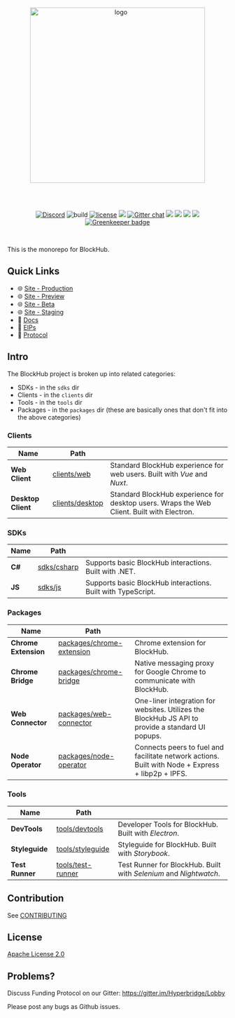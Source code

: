 <div align="center">
  <br>

  <a href="https://hyperbridge.org/"><img src="https://hyperbridge.org/img/blockhub-logotype-color.svg" width="400" alt="logo"></a>

  <br>
  <br>

  [![Discord][discord-shield]][discord] ![build](https://travis-ci.org/hyperbridge/blockhub.svg?branch=master) [![license](https://img.shields.io/hexpm/l/plug.svg)](https://github.com/hyperbridge/blockhub/blob/master/LICENSE.md) [![](https://img.shields.io/badge/whitepaper-v2.0.0-lightgrey.svg)](https://hyperbridge.org/whitepaper) [![Gitter chat](https://img.shields.io/gitter/room/Hyperbridge/Lobby.svg)](https://gitter.im/Hyperbridge/Lobby) [![](https://img.shields.io/badge/telegram-group-blue.svg)](https://t.me/hyperbridgechat) [![](https://img.shields.io/badge/discord-server-brightgreen.svg)](https://discord.gg/w6Awrxq) [![](https://img.shields.io/badge/twitter-%40hyperbridge-blue.svg)](https://twitter.com/@hyperbridge) [![](https://img.shields.io/badge/e--mail-hello%40hyperbridge.org-brightgreen.svg)](mailto:hello@hyperbridge.org) [![Greenkeeper badge](https://badges.greenkeeper.io/hyperbridge/blockhub.svg)](https://greenkeeper.io/)

</div>

<br>

This is the monorepo for BlockHub.

## Quick Links

- 🌐 [Site - Production](https://blockhub.gg/)
- 🌐 [Site - Preview](https://preview.blockhub.gg/)
- 🌐 [Site - Beta](https://beta.blockhub.gg/)
- 🌐 [Site - Staging](https://staging.blockhub.gg/)
- 📖 [Docs](http://docs.hyperbridge.org/blockhub)
- 📓 [EIPs](https://github.com/hyperbridge/EIPs)
- 🔗 [Protocol](https://github.com/hyperbridge/protocol)


## Intro

The BlockHub project is broken up into related categories:

* SDKs - in the `sdks` dir
* Clients - in the `clients` dir
* Tools - in the `tools` dir
* Packages - in the `packages` dir (these are basically ones that don't fit into the above categories)


### Clients

| Name | Path |  |
| --- | --- | --- |
| **Web Client** | [clients/web](clients/web) | Standard BlockHub experience for web users. Built with *Vue* and *Nuxt*. |
| **Desktop Client** | [clients/desktop](clients/desktop) | Standard BlockHub experience for desktop users. Wraps the Web Client. Built with Electron. |

### SDKs

| Name | Path |  |
| --- | --- | --- |
| **C#** | [sdks/csharp](sdks/csharp) | Supports basic BlockHub interactions. Built with .NET. |
| **JS** | [sdks/js](sdks/js) | Supports basic BlockHub interactions. Built with TypeScript.

### Packages

| Name | Path |  |
| --- | --- | --- |
| **Chrome Extension** | [packages/chrome-extension](packages/chrome-extension) | Chrome extension for BlockHub. |
| **Chrome Bridge** | [packages/chrome-bridge](packages/chrome-bridge) | Native messaging proxy for Google Chrome to communicate with BlockHub. |
| **Web Connector** | [packages/web-connector](packages/web-connector) | One-liner integration for websites. Utilizes the BlockHub JS API to provide a standard UI popups. |
| **Node Operator** | [packages/node-operator](packages/node-operator) | Connects peers to fuel and facilitate network actions. Built with Node + Express + libp2p + IPFS. |


### Tools

| Name | Path |  |
| --- | --- | --- |
| **DevTools** | [tools/devtools](tools/devtools) | Developer Tools for BlockHub. Built with *Electron*. |
| **Styleguide** | [tools/styleguide](tools/styleguide) | Styleguide for BlockHub. Built with *Storybook*. |
| **Test Runner** | [tools/test-runner](tools/test-runner) | Test Runner for BlockHub. Built with *Selenium* and *Nightwatch*. |


## Contribution

See [CONTRIBUTING](CONTRIBUTING.md)


## License

[Apache License 2.0](LICENSE.md)


## Problems?

Discuss Funding Protocol on our Gitter:
https://gitter.im/Hyperbridge/Lobby

Please post any bugs as Github issues.

[discord-shield]: https://discordapp.com/api/guilds/458332417909063682/widget.png
[discord]: https://discord.gg/w6Awrxq
